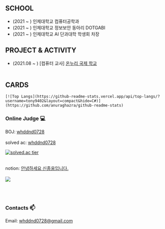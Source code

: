 
  <div align=left>

## SCHOOL
  * (2021 ~ ) 인제대학교 컴퓨터공학과
  * (2021 ~ ) 인제대학교 정보보안 동아리 DOTGABI
  * (2021 ~ ) 인제대학교 AI 단과대학 학생회 차장
  
## PROJECT & ACTIVITY
  * (2021.08 ~ ) [컴퓨터 교사] [온누리 국제 학교](http://www.oicschool.com/)<br><br>

## CARDS
    
    [![Top Langs](https://github-readme-stats.vercel.app/api/top-langs/?username=tony9402&layout=compact&hide=C#)](https://github.com/anuraghazra/github-readme-stats)

    
### Online Judge 💻

BOJ: [whddnd0728](http://icpc.me/whddnd0728)<br><br>
  solved ac: [whddnd0728](https://solved.ac/profile/whddnd0728)<br>
  
[![solved.ac tier](http://mazassumnida.wtf/api/generate_badge?boj=whddnd0728)](https://solved.ac/whddnd0728)
<br><br>
  
  notion: [안녕하세요 신종웅입니다.](https://sumptuous-dewberry-b73.notion.site/c8076f86fab04efdaed56474c61ce04f)
<br><br>
<img src="https://ghchart.rshah.org/219138/ShinJongUng"/>
                                                 
<br><br>

### Contacts 📫

 Email: whddnd0728@gmail.com


